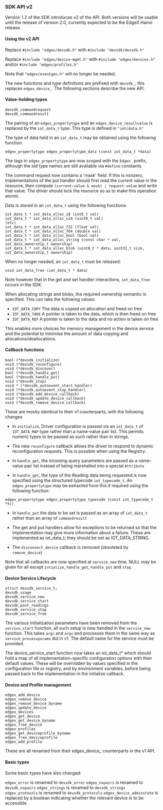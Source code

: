 ### SDK API v2

Version 1.2 of the SDK introduces v2 of the API. Both versions will be usable until the release of version 2.0, currently expected to be the EdgeX Hanoi release.

#### Using the v2 API

Replace `#include "edgex/devsdk.h"` with `#include "devsdk/devsdk.h"`

Replace `#include "edgex/device-mgmt.h"` with `#include "edgex/devices.h"` and/or `#include "edgex/profiles.h"`

Note that `"edgex/eventgen.h"` will no longer be needed.

The new functions and type definitions are prefixed with `devsdk_`, this replaces `edgex_device_`. The following sections describe the new API.

#### Value-holding types

```
devsdk_commandrequest
devsdk_commandresult
```

The pairing of an `edgex_propertytype` and an `edgex_device_resultvalue` is replaced by the `iot_data_t` type. This type is defined in `"iot/data.h"`

The type of data held in an `iot_data_t` may be obtained using the following function:

`edgex_propertytype edgex_propertytype_data (const iot_data_t *data)`

The tags in `edgex_propertytype` are now scoped with the `Edgex_` prefix, although the old type names are still available via `#define` constants.

The command request now contains a 'mask' field. If this is nonzero, implementations of the put handler should first read the current value in the resource, then compute `(current-value & mask) | request-value` and write that value. The driver should lock the resource so as to make this operation atomic.

Data is stored in an `iot_data_t` using the following functions:

```
iot_data_t * iot_data_alloc_i8 (int8_t val)
iot_data_t * iot_data_alloc_ui8 (uint8_t val)
(etc)
iot_data_t * iot_data_alloc_f32 (float val)
iot_data_t * iot_data_alloc_f64 (double val)
iot_data_t * iot_data_alloc_bool (bool val)
iot_data_t * iot_data_alloc_string (const char * val, iot_data_ownership_t ownership)
iot_data_t * iot_data_alloc_blob (uint8_t * data, uint32_t size, iot_data_ownership_t ownership)
```

When no longer needed, an `iot_data_t` must be released:
```
void iot_data_free (iot_data_t * data)
```

Note however that in the get and set handler interactions, `iot_data_free` occurs in the SDK.

When allocating strings and blobs, the required ownership semantic is
specified. This can take the following values:

- `IOT_DATA_COPY` The data is copied on allocation and freed on free
- `IOT_DATA_TAKE` A pointer is taken to the data, which is then freed on free
- `IOT_DATA_REF` A pointer is taken to the data and no action is taken on free

This enables more choices for memory management in the device service and the potential to minimise the amount of data copying and allocations/deallocations.

#### Callback functions

```
bool (*devsdk_initialize)
void (*devsdk_reconfigure)
void (*devsdk_discover)
bool (*devsdk_handle_get)
bool (*devsdk_handle_put)
void (*devsdk_stop)
void * (*devsdk_autoevent_start_handler)
void (*devsdk_autoevent_stop_handler)
void (*devsdk_add_device_callback)
void (*devsdk_update_device_callback)
void (*devsdk_remove_device_callback)
```

These are mostly identical to their v1 counterparts, with the following changes

- In `initialize`, Driver configuration is passed via an `iot_data_t` of `IOT_DATA_MAP` type rather than a name-value pair list. This permits numeric types to be passed as such rather than in strings.

- The new `reconfigure` callback allows the driver to respond to dynamic reconfiguration requests. This is possible when using the Registry.

- In `handle_get`, the incoming query parameters are passed as a name-value pair list instead of being marshalled into a special `Attribute`

- In `handle_get`, the type of the Reading data being requested is now specified using the structured typecode `iot_typecode_t`. An `edgex_propertytype` may be extracted from this if required using the following function:

`edgex_propertytype edgex_propertytype_typecode (const iot_typecode_t *tc)`

- In `handle_put` the data to be set is passed as an array of `iot_data_t` rather than an array of `commandresult`

- The get and put handlers allow for exceptions to be returned so that the implementation may give more information about a failure. These are implemented as iot_data_t; they should be set as IOT_DATA_STRING.

- The `disconnect_device` callback is removed (obsoleted by `remove_device`)

Note that all callbacks are now specified at `service_new` time. NULL may be given for all except `intialize`, `handle_get`, `handle_put` and `stop`.

#### Device Service Lifecycle

```
struct devsdk_service_t;
devsdk_usage
devsdk_service_new
devsdk_service_start
devsdk_post_readings
devsdk_service_stop
devsdk_service_free
```

The various initialization parameters have been removed from the `service_start` function, all such setup is now handled in the `service_new` function. This takes `argc` and `argv` and processes them in the same way as `service_processparams` did in v1. The default name for the service must be provided.

The device_service_start function now takes an iot_data_t* which should hold a map of all implementation-specific configuration options with their default values. These will be overridden by values specified in the configuration file or registry, and by environment variables, before being passed back to the implementation in the initialize callback.

#### Device and Profile management

```
edgex_add_device
edgex_remove_device
edgex_remove_device_byname
edgex_update_device
edgex_devices
edgex_get_device
edgex_get_device_byname
edgex_free_device
edgex_profiles
edgex_get_deviceprofile_byname
edgex_free_deviceprofile
edgex_add_profile
```

These are all renamed from their edgex_device_ counterparts in the v1 API.

#### Basic types

Some basic types have also changed:

`edgex_error` is renamed to `devsdk_error`
`edgex_nvpairs` is renamed to `devsdk_nvpairs`
`edgex_strings` is renamed to `devsdk_strings`
`edgex_protocols` is renamed to `devsdk_protocols`
`edgex_device_adminstate` is replaced by a boolean indicating whether the relevant device is to be accessible

